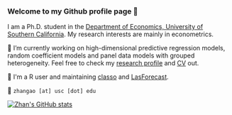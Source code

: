 ### Welcome to my Github profile page 👋

I am a Ph.D. student in the [Department of Economics, University of Southern California](https://dornsife.usc.edu/econ/about-us/). My research interests are mainly in econometrics.

🔭 I’m currently working on high-dimensional predictive regression models, random coefficient models and panel data models with grouped heterogeneity. Feel free to check my [research profile](https://zhan-gao.github.io/research/) and [CV](https://zhan-gao.github.io/cv.pdf) out.

🌱 I'm a R user and maintaining [classo]( https://github.com/zhan-gao/classo) and [LasForecast]( https://github.com/zhan-gao/LasForecast).

💬 `zhangao [at] usc [dot] edu`

[![Zhan's GitHub stats](https://github-readme-stats.vercel.app/api?username=zhan-gao&count_private=true&show_icons=true&theme=highcontrast)](https://github.com/anuraghazra/github-readme-stats)

